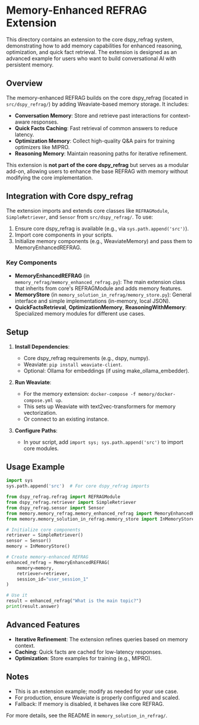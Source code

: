 # Memory-Enhanced REFRAG Extension

This directory contains an extension to the core dspy_refrag system, demonstrating how to add memory capabilities for enhanced reasoning, optimization, and quick fact retrieval. The extension is designed as an advanced example for users who want to build conversational AI with persistent memory.

## Overview

The memory-enhanced REFRAG builds on the core dspy_refrag (located in `src/dspy_refrag/`) by adding Weaviate-based memory storage. It includes:

- **Conversation Memory**: Store and retrieve past interactions for context-aware responses.
- **Quick Facts Caching**: Fast retrieval of common answers to reduce latency.
- **Optimization Memory**: Collect high-quality Q&A pairs for training optimizers like MIPRO.
- **Reasoning Memory**: Maintain reasoning paths for iterative refinement.

This extension is **not part of the core dspy_refrag** but serves as a modular add-on, allowing users to enhance the base REFRAG with memory without modifying the core implementation.

## Integration with Core dspy_refrag

The extension imports and extends core classes like `REFRAGModule`, `SimpleRetriever`, and `Sensor` from `src/dspy_refrag/`. To use:

1. Ensure core dspy_refrag is available (e.g., via `sys.path.append('src')`).
2. Import core components in your scripts.
3. Initialize memory components (e.g., WeaviateMemory) and pass them to MemoryEnhancedREFRAG.

### Key Components

- **MemoryEnhancedREFRAG** (in `memory_refrag/memory_enhanced_refrag.py`): The main extension class that inherits from core's REFRAGModule and adds memory features.
- **MemoryStore** (in `memory_solution_in_refrag/memory_store.py`): General interface and simple implementations (in-memory, local JSON).
- **QuickFactsRetrieval**, **OptimizationMemory**, **ReasoningWithMemory**: Specialized memory modules for different use cases.

## Setup

1. **Install Dependencies**:
   - Core dspy_refrag requirements (e.g., dspy, numpy).
   - Weaviate: `pip install weaviate-client`.
   - Optional: Ollama for embeddings (if using make_ollama_embedder).

2. **Run Weaviate**:
   - For the memory extension: `docker-compose -f memory/docker-compose.yml up`.
   - This sets up Weaviate with text2vec-transformers for memory vectorization.
   - Or connect to an existing instance.

3. **Configure Paths**:
   - In your script, add `import sys; sys.path.append('src')` to import core modules.

## Usage Example

```python
import sys
sys.path.append('src')  # For core dspy_refrag imports

from dspy_refrag.refrag import REFRAGModule
from dspy_refrag.retriever import SimpleRetriever
from dspy_refrag.sensor import Sensor
from memory.memory_refrag.memory_enhanced_refrag import MemoryEnhancedREFRAG
from memory.memory_solution_in_refrag.memory_store import InMemoryStore

# Initialize core components
retriever = SimpleRetriever()
sensor = Sensor()
memory = InMemoryStore()

# Create memory-enhanced REFRAG
enhanced_refrag = MemoryEnhancedREFRAG(
    memory=memory,
    retriever=retriever,
    session_id="user_session_1"
)

# Use it
result = enhanced_refrag("What is the main topic?")
print(result.answer)
```

## Advanced Features

- **Iterative Refinement**: The extension refines queries based on memory context.
- **Caching**: Quick facts are cached for low-latency responses.
- **Optimization**: Store examples for training (e.g., MIPRO).

## Notes

- This is an extension example; modify as needed for your use case.
- For production, ensure Weaviate is properly configured and scaled.
- Fallback: If memory is disabled, it behaves like core REFRAG.

For more details, see the README in `memory_solution_in_refrag/`.